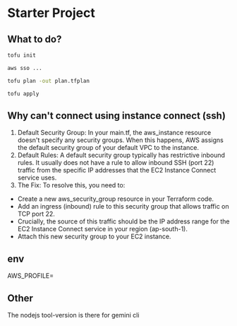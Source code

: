 # Starter Project

## What to do?

```sh
tofu init

aws sso ...

tofu plan -out plan.tfplan

tofu apply

```

## Why can't connect using instance connect (ssh)

1. Default Security Group: In your main.tf, the aws_instance resource doesn't specify any security groups. When this happens, AWS assigns the default security group of your default VPC to the instance.
2. Default Rules: A default security group typically has restrictive inbound rules. It usually does not have a rule to allow inbound SSH (port 22) traffic from the specific IP addresses that the EC2 Instance Connect service uses.
3. The Fix: To resolve this, you need to:

- Create a new aws_security_group resource in your Terraform code.
- Add an ingress (inbound) rule to this security group that allows traffic on TCP port 22.
- Crucially, the source of this traffic should be the IP address range for the EC2 Instance Connect service in your region (ap-south-1).
- Attach this new security group to your EC2 instance.

## env

AWS_PROFILE=

## Other

The nodejs tool-version is there for gemini cli
